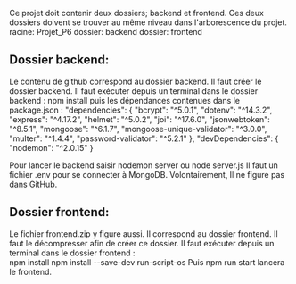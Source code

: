 Ce projet doit contenir deux dossiers; backend et frontend.
Ces deux dossiers doivent se trouver au même niveau dans l'arborescence du projet.
racine: Projet_P6
dossier: backend
dossier: frontend

Dossier backend:
---------------
Le contenu de github correspond au dossier backend.
Il faut créer le dossier backend.
Il faut exécuter depuis un terminal dans le dossier backend :
npm install
puis les dépendances contenues dans le package.json :
"dependencies": {
    "bcrypt": "^5.0.1",
    "dotenv": "^14.3.2",
    "express": "^4.17.2",
    "helmet": "^5.0.2",
    "joi": "^17.6.0",
    "jsonwebtoken": "^8.5.1",
    "mongoose": "^6.1.7",
    "mongoose-unique-validator": "^3.0.0",
    "multer": "^1.4.4",
    "password-validator": "^5.2.1"
  },
  "devDependencies": {
    "nodemon": "^2.0.15"
  }

Pour lancer le backend saisir 
nodemon server ou   node server.js
Il faut un fichier .env pour se connecter à MongoDB.
Volontairement, Il ne figure pas dans GitHub. 


Dossier frontend:
----------------
Le fichier frontend.zip y figure aussi.
Il correspond  au dossier frontend. Il faut le décompresser afin de créer ce dossier.
Il faut exécuter depuis un terminal dans le dossier frontend :  
npm install
npm install --save-dev run-script-os
Puis npm run start lancera le frontend.



 
